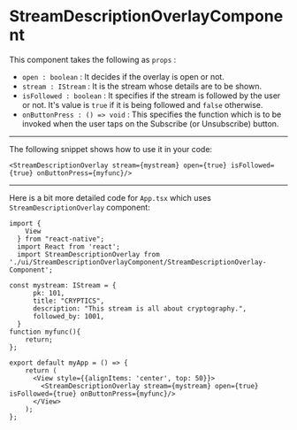 # StreamDescriptionOverlayComponent
 This component takes the following as `props` :
    
- `open : boolean` : It decides if the overlay is open or not.
- `stream : IStream` : It is the stream whose details are to be shown.
- `isFollowed : boolean` : It specifies if the stream is followed by the user or not. It's value is `true` if it is being followed and `false` otherwise.
-  `onButtonPress : () => void` : This specifies the function which is to be invoked when the user taps on the Subscribe (or Unsubscribe) button.

---
The following snippet shows how to use it in your code:
```
<StreamDescriptionOverlay stream={mystream} open={true} isFollowed={true} onButtonPress={myfunc}/>        
```
---
Here is a bit more detailed code for `App.tsx` which uses `StreamDescriptionOverlay` component:
```
import {
    View
  } from "react-native";
  import React from 'react';
  import StreamDescriptionOverlay from './ui/StreamDescriptionOverlayComponent/StreamDescriptionOverlay-Component';  
  
const mystream: IStream = {
      pk: 101,
      title: "CRYPTICS",
      description: "This stream is all about cryptography.",
      followed_by: 1001,
  }
function myfunc(){
    return;
};  
  
export default myApp = () => {
    return (
      <View style={{alignItems: 'center', top: 50}}>
        <StreamDescriptionOverlay stream={mystream} open={true} isFollowed={true} onButtonPress={myfunc}/>        
      </View>
    );
};
```
